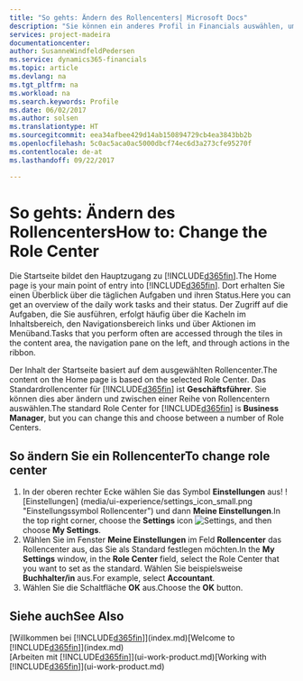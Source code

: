 ```yaml
---
title: "So gehts: Ändern des Rollencenters| Microsoft Docs"
description: "Sie können ein anderes Profil in Financials auswählen, um zu ändern, was Sie auf Ihrer Homepage sehen."
services: project-madeira
documentationcenter: 
author: SusanneWindfeldPedersen
ms.service: dynamics365-financials
ms.topic: article
ms.devlang: na
ms.tgt_pltfrm: na
ms.workload: na
ms.search.keywords: Profile
ms.date: 06/02/2017
ms.author: solsen
ms.translationtype: HT
ms.sourcegitcommit: eea34afbee429d14ab150894729cb4ea3843bb2b
ms.openlocfilehash: 5c0ac5aca0ac5000dbcf74ec6d3a273cfe95270f
ms.contentlocale: de-at
ms.lasthandoff: 09/22/2017

---
```

# <a name="how-to-change-the-role-center"></a><span data-ttu-id="1a75f-103">So gehts: Ändern des Rollencenters</span><span class="sxs-lookup"><span data-stu-id="1a75f-103">How to: Change the Role Center</span></span>
<span data-ttu-id="1a75f-104">Die Startseite bildet den Hauptzugang zu [!INCLUDE[d365fin](includes/d365fin_md.md)].</span><span class="sxs-lookup"><span data-stu-id="1a75f-104">The Home page is your main point of entry into [!INCLUDE[d365fin](includes/d365fin_md.md)].</span></span> <span data-ttu-id="1a75f-105">Dort erhalten Sie einen Überblick über die täglichen Aufgaben und ihren Status.</span><span class="sxs-lookup"><span data-stu-id="1a75f-105">Here you can get an overview of the daily work tasks and their status.</span></span> <span data-ttu-id="1a75f-106">Der Zugriff auf die Aufgaben, die Sie ausführen, erfolgt häufig über die Kacheln im Inhaltsbereich, den Navigationsbereich links und über Aktionen im Menüband.</span><span class="sxs-lookup"><span data-stu-id="1a75f-106">Tasks that you perform often are accessed through the tiles in the content area, the navigation pane on the left, and through actions in the ribbon.</span></span>

<span data-ttu-id="1a75f-107">Der Inhalt der Startseite basiert auf dem ausgewählten Rollencenter.</span><span class="sxs-lookup"><span data-stu-id="1a75f-107">The content on the Home page is based on the selected Role Center.</span></span> <span data-ttu-id="1a75f-108">Das Standardrollencenter für [!INCLUDE[d365fin](includes/d365fin_md.md)] ist **Geschäftsführer**. Sie können dies aber ändern und zwischen einer Reihe von Rollencentern auswählen.</span><span class="sxs-lookup"><span data-stu-id="1a75f-108">The standard Role Center for [!INCLUDE[d365fin](includes/d365fin_md.md)] is **Business Manager**, but you can change this and choose between a number of Role Centers.</span></span>

## <a name="to-change-role-center"></a><span data-ttu-id="1a75f-109">So ändern Sie ein Rollencenter</span><span class="sxs-lookup"><span data-stu-id="1a75f-109">To change role center</span></span>
1. <span data-ttu-id="1a75f-110">In der oberen rechter Ecke wählen Sie das Symbol **Einstellungen** aus! ![Einstellungen] (media/ui-experience/settings_icon_small.png "Einstellungssymbol Rollencenter") und dann **Meine Einstellungen**.</span><span class="sxs-lookup"><span data-stu-id="1a75f-110">In the top right corner, choose the **Settings** icon ![Settings](media/ui-experience/settings_icon_small.png "Settings icon for role center"), and then choose **My Settings**.</span></span>
2. <span data-ttu-id="1a75f-111">Wählen Sie im Fenster **Meine Einstellungen** im Feld **Rollencenter** das Rollencenter aus, das Sie als Standard festlegen möchten.</span><span class="sxs-lookup"><span data-stu-id="1a75f-111">In the **My Settings** window, in the **Role Center** field, select the Role Center that you want to set as the standard.</span></span> <span data-ttu-id="1a75f-112">Wählen Sie beispielsweise **Buchhalter/in** aus.</span><span class="sxs-lookup"><span data-stu-id="1a75f-112">For example, select **Accountant**.</span></span>
3. <span data-ttu-id="1a75f-113">Wählen Sie die Schaltfläche **OK** aus.</span><span class="sxs-lookup"><span data-stu-id="1a75f-113">Choose the **OK** button.</span></span>

## <a name="see-also"></a><span data-ttu-id="1a75f-114">Siehe auch</span><span class="sxs-lookup"><span data-stu-id="1a75f-114">See Also</span></span>
<span data-ttu-id="1a75f-115">[Willkommen bei [!INCLUDE[d365fin](includes/d365fin_md.md)]](index.md)</span><span class="sxs-lookup"><span data-stu-id="1a75f-115">[Welcome to [!INCLUDE[d365fin](includes/d365fin_md.md)]](index.md)</span></span>  
<span data-ttu-id="1a75f-116">[Arbeiten mit [!INCLUDE[d365fin](includes/d365fin_md.md)]](ui-work-product.md)</span><span class="sxs-lookup"><span data-stu-id="1a75f-116">[Working with [!INCLUDE[d365fin](includes/d365fin_md.md)]](ui-work-product.md)</span></span>  

